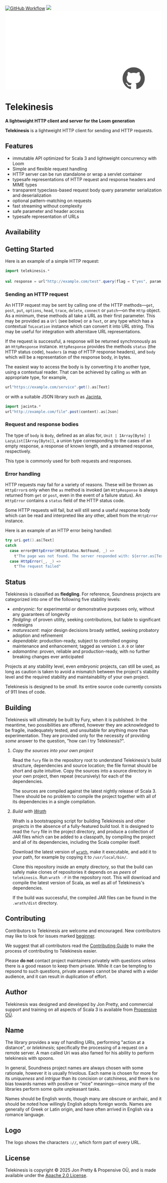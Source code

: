 [<img alt="GitHub Workflow" src="https://img.shields.io/github/actions/workflow/status/propensive/telekinesis/main.yml?style=for-the-badge" height="24">](https://github.com/propensive/telekinesis/actions)
[<img src="https://img.shields.io/discord/633198088311537684?color=8899f7&label=DISCORD&style=for-the-badge" height="24">](https://discord.com/invite/MBUrkTgMnA)
<img src="/doc/images/github.png" valign="middle">

# Telekinesis

__A lightweight HTTP client and server for the Loom generation__

__Telekinesis__ is a lightweight HTTP client for sending and HTTP requests.

## Features

- immutable API optimized for Scala 3 and lightweight concurrency with Loom
- Simple and flexible request handling
- HTTP server can be run standalone or wrap a servlet container
- typesafe representations of HTTP request and response headers and MIME types
- transparent typeclass-based request body query parameter serialization and deserialization
- optional pattern-matching on requests
- fast streaming without complexity
- safe parameter and header access
- typesafe representation of URLs

## Availability







## Getting Started

Here is an example of a simple HTTP request:

```scala
import telekinesis.*

val response = url"http://example.com/test".query(flag = t"yes", param = t"7").get().as[Text]
```

### Sending an HTTP request

An HTTP request may be sent by calling one of the HTTP methods—`get`, `post`, `put`, `options`, `head`, `trace`,
`delete`, `connect` or `patch`—on the `Http` object. As a minimum, these methods all take a URL as their first
parameter. This may be provided as a `Url` (see below) or a `Text`, or any type which has a contextual
`ToLocation` instance which can convert it into URL string. This may be useful for integration with alternitave
URL representations.

If the request is successful, a response will be returned synchronously as an `HttpResponse` instance.
`HttpResponse` provides the methods `status` (the HTTP status code), `headers` (a map of HTTP response headers),
and `body` which will be a representation of the response body, in bytes.

The easiest way to access the body is by converting it to another type, using a contextual reader. That can be
achieved by calling `as` with an appropriate type, for example,
```scala
url"https://example.com/service".get().as[Text]
```
or with a suitable JSON library such as [Jacinta](https://propensive.com/opensource/jacinta/),
```scala
import jacinta.*
url"http://example.com/file".post(content).as[Json]
```

### Request and response bodies

The type of `body` is `Body`, defined as an alias for, `Unit | IArray[Byte] | LazyList[IArray[Byte]]`, a union
type corresponding to the cases of an empty response, a response of known length, and a streamed response,
respectively.

This type is commonly used for both requests and responses.

### Error handling

HTTP requests may fail for a variety of reasons. These will be thrown as `HttpError`s only when the `as` method
is invoked (an `HttpResponse` is always returned from `get` or `post`, even in the event of a failure status).
An `HttpError` contains a `status` field of the HTTP status code.

Some HTTP requests will fail, but will still send a useful response body which can be read and interpreted like
any other, albeit from the `HttpError` instance.

Here is an example of an HTTP error being handled:

```scala
try uri.get().as[Text]
catch
  case error@HttpError(HttpStatus.NotFound, _) =>
    t"The page was not found. The server responded with: ${error.as[Text]}"
  case HttpError(_, _) =>
    t"The request failed"
```






## Status

Telekinesis is classified as __fledgling__. For reference, Soundness projects are
categorized into one of the following five stability levels:

- _embryonic_: for experimental or demonstrative purposes only, without any guarantees of longevity
- _fledgling_: of proven utility, seeking contributions, but liable to significant redesigns
- _maturescent_: major design decisions broady settled, seeking probatory adoption and refinement
- _dependable_: production-ready, subject to controlled ongoing maintenance and enhancement; tagged as version `1.0.0` or later
- _adamantine_: proven, reliable and production-ready, with no further breaking changes ever anticipated

Projects at any stability level, even _embryonic_ projects, can still be used,
as long as caution is taken to avoid a mismatch between the project's stability
level and the required stability and maintainability of your own project.

Telekinesis is designed to be _small_. Its entire source code currently consists
of 911 lines of code.

## Building

Telekinesis will ultimately be built by Fury, when it is published. In the
meantime, two possibilities are offered, however they are acknowledged to be
fragile, inadequately tested, and unsuitable for anything more than
experimentation. They are provided only for the necessity of providing _some_
answer to the question, "how can I try Telekinesis?".

1. *Copy the sources into your own project*
   
   Read the `fury` file in the repository root to understand Telekinesis's build
   structure, dependencies and source location; the file format should be short
   and quite intuitive. Copy the sources into a source directory in your own
   project, then repeat (recursively) for each of the dependencies.

   The sources are compiled against the latest nightly release of Scala 3.
   There should be no problem to compile the project together with all of its
   dependencies in a single compilation.

2. *Build with [Wrath](https://github.com/propensive/wrath/)*

   Wrath is a bootstrapping script for building Telekinesis and other projects in
   the absence of a fully-featured build tool. It is designed to read the `fury`
   file in the project directory, and produce a collection of JAR files which can
   be added to a classpath, by compiling the project and all of its dependencies,
   including the Scala compiler itself.
   
   Download the latest version of
   [`wrath`](https://github.com/propensive/wrath/releases/latest), make it
   executable, and add it to your path, for example by copying it to
   `/usr/local/bin/`.

   Clone this repository inside an empty directory, so that the build can
   safely make clones of repositories it depends on as _peers_ of `telekinesis`.
   Run `wrath -F` in the repository root. This will download and compile the
   latest version of Scala, as well as all of Telekinesis's dependencies.

   If the build was successful, the compiled JAR files can be found in the
   `.wrath/dist` directory.

## Contributing

Contributors to Telekinesis are welcome and encouraged. New contributors may like
to look for issues marked
[beginner](https://github.com/propensive/telekinesis/labels/beginner).

We suggest that all contributors read the [Contributing
Guide](/contributing.md) to make the process of contributing to Telekinesis
easier.

Please __do not__ contact project maintainers privately with questions unless
there is a good reason to keep them private. While it can be tempting to
repsond to such questions, private answers cannot be shared with a wider
audience, and it can result in duplication of effort.

## Author

Telekinesis was designed and developed by Jon Pretty, and commercial support and
training on all aspects of Scala 3 is available from [Propensive
O&Uuml;](https://propensive.com/).



## Name

The library provides a way of handling URIs, performing "action at a distance",
or _telekinesis_; specifically the processing of a request on a remote server.
A man called Uri was also famed for his ability to perform telekinesis with
spoons.

In general, Soundness project names are always chosen with some rationale,
however it is usually frivolous. Each name is chosen for more for its
_uniqueness_ and _intrigue_ than its concision or catchiness, and there is no
bias towards names with positive or "nice" meanings—since many of the libraries
perform some quite unpleasant tasks.

Names should be English words, though many are obscure or archaic, and it
should be noted how willingly English adopts foreign words. Names are generally
of Greek or Latin origin, and have often arrived in English via a romance
language.

## Logo

The logo shows the characters `://`, which form part of every URL.

## License

Telekinesis is copyright &copy; 2025 Jon Pretty & Propensive O&Uuml;, and
is made available under the [Apache 2.0 License](/license.md).


